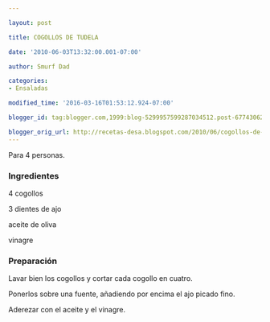 ```yaml
---

layout: post

title: COGOLLOS DE TUDELA

date: '2010-06-03T13:32:00.001-07:00'

author: Smurf Dad

categories:
- Ensaladas

modified_time: '2016-03-16T01:53:12.924-07:00'

blogger_id: tag:blogger.com,1999:blog-5299957599287034512.post-6774306279320654445

blogger_orig_url: http://recetas-desa.blogspot.com/2010/06/cogollos-de-tudela_3.html
---
```


Para 4 personas.

<h3>Ingredientes</h3>

4 cogollos

3 dientes de ajo

aceite de oliva

vinagre

<h3>Preparación</h3>

Lavar bien los cogollos y cortar cada cogollo en cuatro.

Ponerlos sobre una fuente, añadiendo por encima el ajo picado fino.

Aderezar con el aceite y el vinagre.